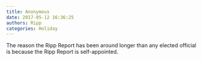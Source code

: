 ```yaml
---
title: Anonymous
date: 2017-05-12 16:36:25
authors: Ripp
categories: Holiday
---
```


 The reason the Ripp Report has been around longer than any elected official is because the Ripp Report is self-appointed.
